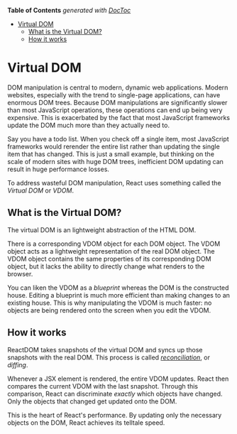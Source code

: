 <!-- START doctoc generated TOC please keep comment here to allow auto update -->
<!-- DON'T EDIT THIS SECTION, INSTEAD RE-RUN doctoc TO UPDATE -->
**Table of Contents**  *generated with [DocToc](https://github.com/thlorenz/doctoc)*

- [Virtual DOM](#virtual-dom)
  - [What is the Virtual DOM?](#what-is-the-virtual-dom)
  - [How it works](#how-it-works)

<!-- END doctoc generated TOC please keep comment here to allow auto update -->

# Virtual DOM

DOM manipulation is central to modern, dynamic web applications. Modern websites, especially with the trend to single-page applications, can have enormous DOM trees. Because DOM manipulations are significantly slower than most JavaScript operations, these operations can end up being very expensive. This is exacerbated by the fact that most JavaScript frameworks update the DOM much more than they actually need to.

Say you have a todo list. When you check off a single item, most JavaScript frameworks would rerender the entire list rather than updating the single item that has changed. This is just a small example, but thinking on the scale of modern sites with huge DOM trees, inefficient DOM updating can result in huge performance losses. 

To address wasteful DOM manipulation, React uses something called the *Virtual DOM* or *VDOM*. 

## What is the Virtual DOM?
The virtual DOM is an lightweight abstraction of the HTML DOM. 

There is a corresponding VDOM object for each DOM object. The VDOM object acts as a lightweight representation of the real DOM object. The VDOM object contains the same properties of its corresponding DOM object, but it lacks the ability to directly change what renders to the browser.

You can liken the VDOM as a *blueprint* whereas the DOM is the constructed house. Editing a blueprint is much more efficient than making changes to an existing house. This is why manipulating the VDOM is much faster: no objects are being rendered onto the screen when you edit the VDOM.

## How it works
ReactDOM takes snapshots of the virtual DOM and syncs up those snapshots with the real DOM. This process is called [*reconciliation*](https://reactjs.org/docs/reconciliation.html), or *diffing*.

Whenever a JSX element is rendered, the entire VDOM updates. React then compares the current VDOM with the last snapshot. Through this comparison, React can discriminate *exactly* which objects have changed. Only the objects that changed get updated onto the DOM. 

This is the heart of React's performance. By updating only the necessary objects on the DOM, React achieves its telltale speed.


